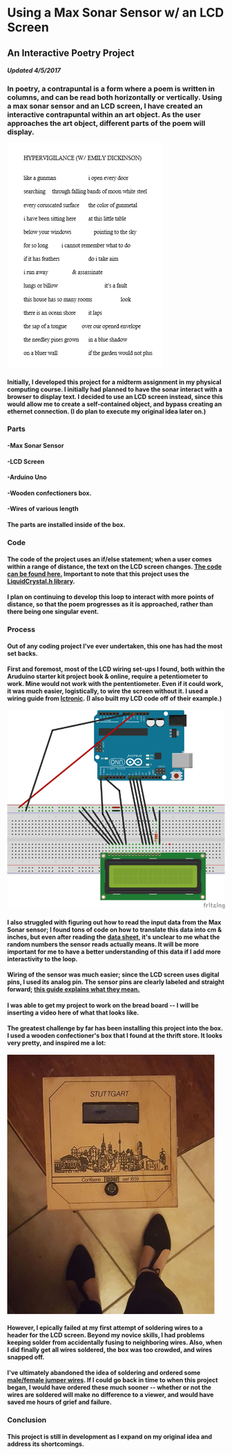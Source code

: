 # Using a Max Sonar Sensor w/ an LCD Screen
## An Interactive Poetry Project
##### Updated 4/5/2017

### In poetry, a contrapuntal is a form where a poem is written in columns, and can be read both horizontally or vertically. Using a max sonar sensor and an LCD screen, I have created an interactive contrapuntal within an art object. As the user approaches the art object, different parts of the poem will display. 

![poem](hyperv.png)

#### Initially, I developed this project for a midterm assignment in my physical computing course. I initially had planned to have the sonar interact with a browser to display text. I decided to use an LCD screen instead, since this would allow me to create a self-contained object, and bypass creating an ethernet connection. (I do plan to execute my original idea later on.)

### Parts

#### -Max Sonar Sensor
#### -LCD Screen
#### -Arduino Uno
#### -Wooden confectioners box. 
#### -Wires of various length

#### The parts are installed inside of the box. 

### Code

#### The code of the project uses an if/else statement; when a user comes within a range of distance, the text on the LCD screen changes. [The code can be found here.](https://github.com/wirginiavoolf/physical-computing/blob/master/midterm/midterm/midterm.ino) Important to note that this project uses the [LiquidCrystal.h library](https://www.arduino.cc/en/Reference/LiquidCrystal). 

#### I plan on continuing to develop this loop to interact with more points of distance, so that the poem progresses as it is approached, rather than there being one singular event. 

### Process

#### Out of any coding project I've ever undertaken, this one has had the most set backs. 

#### First and foremost, most of the LCD wiring set-ups I found, both within the Aruduino starter kit project book & online, require a petentiometer to work. Mine would not work with the pententiometer. Even if it could work, it was much easier, logistically, to wire the screen without it. I used a wiring guide from [Ictronic](https://ictronic.wordpress.com/2016/07/02/interfacing-16x2-lcd-with-arduino-without-potentiometer/). (I also built my LCD code off of their example.)

![circuit diagram](lcdcirc.gif)

#### I also struggled with figuring out how to read the input data from the Max Sonar sensor; I found tons of code on how to translate this data into cm & inches, but even after reading the [data sheet](http://www.maxbotix.com/documents/LV-MaxSonar-EZ_Datasheet.pdf), it's unclear to me what the random numbers the sensor reads actually means. It will be more important for me to have a better understanding of this data if I add more interactivity to the loop. 

#### Wiring of the sensor was much easier; since the LCD screen uses digital pins, I used its analog pin. The sensor pins are clearly labeled and straight forward; [this guide explains what they mean. ](https://blog.adafruit.com/2009/06/23/getting-started-with-the-maxbotix-sonar-sensor-quick-start-guide/)

#### I was able to get my project to work on the bread board -- I will be inserting a video here of what that looks like. 

#### The greatest challenge by far has been installing this project into the box. I used a wooden confectioner's box that I found at the thrift store. It looks very pretty, and inspired me a lot: 

![box](box.jpg)

#### However, I epically failed at my first attempt of soldering wires to a header for the LCD screen. Beyond my novice skills, I had problems keeping solder from accidentally fusing to neighboring wires. Also, when I did finally get all wires soldered, the box was too crowded, and wires snapped off. 

#### I've ultimately abandoned the idea of soldering and ordered some [male/female jumper wires](https://www.adafruit.com/?q=male%20female%20wires&). If I could go back in time to when this project began, I would have ordered these much sooner -- whether or not the wires are soldered will make no difference to a viewer, and would have saved me hours of grief and failure. 

### Conclusion

#### This project is still in development as I expand on my original idea and address its shortcomings. 